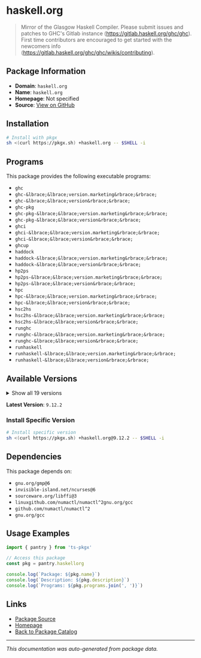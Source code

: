 # haskell.org

> Mirror of the Glasgow Haskell Compiler. Please submit issues and patches to GHC's Gitlab instance (https://gitlab.haskell.org/ghc/ghc). First time contributors are encouraged to get started with the newcomers info (https://gitlab.haskell.org/ghc/ghc/wikis/contributing).

## Package Information

- **Domain**: `haskell.org`
- **Name**: `haskell.org`
- **Homepage**: Not specified
- **Source**: [View on GitHub](https://github.com/pkgxdev/pantry/tree/main/projects/haskell.org/package.yml)

## Installation

```bash
# Install with pkgx
sh <(curl https://pkgx.sh) +haskell.org -- $SHELL -i
```

## Programs

This package provides the following executable programs:

- `ghc`
- `ghc-&lbrace;&lbrace;version.marketing&rbrace;&rbrace;`
- `ghc-&lbrace;&lbrace;version&rbrace;&rbrace;`
- `ghc-pkg`
- `ghc-pkg-&lbrace;&lbrace;version.marketing&rbrace;&rbrace;`
- `ghc-pkg-&lbrace;&lbrace;version&rbrace;&rbrace;`
- `ghci`
- `ghci-&lbrace;&lbrace;version.marketing&rbrace;&rbrace;`
- `ghci-&lbrace;&lbrace;version&rbrace;&rbrace;`
- `ghcup`
- `haddock`
- `haddock-&lbrace;&lbrace;version.marketing&rbrace;&rbrace;`
- `haddock-&lbrace;&lbrace;version&rbrace;&rbrace;`
- `hp2ps`
- `hp2ps-&lbrace;&lbrace;version.marketing&rbrace;&rbrace;`
- `hp2ps-&lbrace;&lbrace;version&rbrace;&rbrace;`
- `hpc`
- `hpc-&lbrace;&lbrace;version.marketing&rbrace;&rbrace;`
- `hpc-&lbrace;&lbrace;version&rbrace;&rbrace;`
- `hsc2hs`
- `hsc2hs-&lbrace;&lbrace;version.marketing&rbrace;&rbrace;`
- `hsc2hs-&lbrace;&lbrace;version&rbrace;&rbrace;`
- `runghc`
- `runghc-&lbrace;&lbrace;version.marketing&rbrace;&rbrace;`
- `runghc-&lbrace;&lbrace;version&rbrace;&rbrace;`
- `runhaskell`
- `runhaskell-&lbrace;&lbrace;version.marketing&rbrace;&rbrace;`
- `runhaskell-&lbrace;&lbrace;version&rbrace;&rbrace;`

## Available Versions

<details>
<summary>Show all 19 versions</summary>

- `9.12.2`, `9.12.1`, `9.10.2`, `9.10.1`, `9.8.4`
- `9.8.2`, `9.8.1`, `9.6.7`, `9.6.6`, `9.6.5`
- `9.6.4`, `9.6.3`, `9.6.2`, `9.4.8`, `9.4.7`
- `9.4.4`, `9.2.8`, `9.0.2`, `8.10.7`

</details>

**Latest Version**: `9.12.2`

### Install Specific Version

```bash
# Install specific version
sh <(curl https://pkgx.sh) +haskell.org@9.12.2 -- $SHELL -i
```

## Dependencies

This package depends on:

- `gnu.org/gmp@6`
- `invisible-island.net/ncurses@6`
- `sourceware.org/libffi@3`
- `linuxgithub.com/numactl/numactl^2gnu.org/gcc`
- `github.com/numactl/numactl^2`
- `gnu.org/gcc`

## Usage Examples

```typescript
import { pantry } from 'ts-pkgx'

// Access this package
const pkg = pantry.haskellorg

console.log(`Package: ${pkg.name}`)
console.log(`Description: ${pkg.description}`)
console.log(`Programs: ${pkg.programs.join(', ')}`)
```

## Links

- [Package Source](https://github.com/pkgxdev/pantry/tree/main/projects/haskell.org/package.yml)
- [Homepage](#)
- [Back to Package Catalog](../package-catalog.md)

---

*This documentation was auto-generated from package data.*
